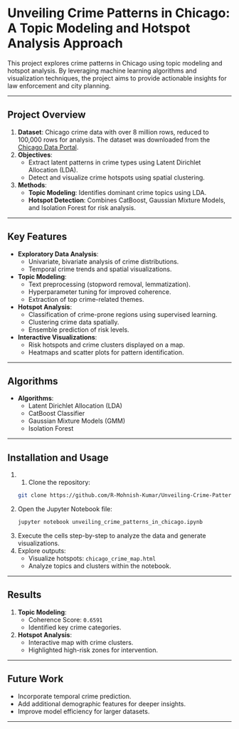 # Unveiling Crime Patterns in Chicago: A Topic Modeling and Hotspot Analysis Approach

This project explores crime patterns in Chicago using topic modeling and hotspot analysis. By leveraging machine learning algorithms and visualization techniques, the project aims to provide actionable insights for law enforcement and city planning.

---

## Project Overview

1. **Dataset**: Chicago crime data with over 8 million rows, reduced to 100,000 rows for analysis. The dataset was downloaded from the [Chicago Data Portal](https://data.cityofchicago.org/Public-Safety/Crimes-2001-to-Present/ijzp-q8t2/about_data).
2. **Objectives**:
   - Extract latent patterns in crime types using Latent Dirichlet Allocation (LDA).
   - Detect and visualize crime hotspots using spatial clustering.
3. **Methods**:
   - **Topic Modeling**: Identifies dominant crime topics using LDA.
   - **Hotspot Detection**: Combines CatBoost, Gaussian Mixture Models, and Isolation Forest for risk analysis.

---

## Key Features

- **Exploratory Data Analysis**:
  - Univariate, bivariate analysis of crime distributions.
  - Temporal crime trends and spatial visualizations.
- **Topic Modeling**:
  - Text preprocessing (stopword removal, lemmatization).
  - Hyperparameter tuning for improved coherence.
  - Extraction of top crime-related themes.
- **Hotspot Analysis**:
  - Classification of crime-prone regions using supervised learning.
  - Clustering crime data spatially.
  - Ensemble prediction of risk levels.
- **Interactive Visualizations**:
  - Risk hotspots and crime clusters displayed on a map.
  - Heatmaps and scatter plots for pattern identification.

---

## Algorithms

- **Algorithms**:
  - Latent Dirichlet Allocation (LDA)
  - CatBoost Classifier
  - Gaussian Mixture Models (GMM)
  - Isolation Forest
  
---

## Installation and Usage

1. 1. Clone the repository:
   ```bash
   git clone https://github.com/R-Mohnish-Kumar/Unveiling-Crime-Patterns-in-Chicago-A-Topic-Modeling-and-Hotspot-Analysis-Approach..git
   ```
2. Open the Jupyter Notebook file:
   ```bash
   jupyter notebook unveiling_crime_patterns_in_chicago.ipynb
   ```
3. Execute the cells step-by-step to analyze the data and generate visualizations.
4. Explore outputs:
   - Visualize hotspots: `chicago_crime_map.html`
   - Analyze topics and clusters within the notebook.

---

## Results

1. **Topic Modeling**:
   - Coherence Score: `0.6591`
   - Identified key crime categories.
2. **Hotspot Analysis**:
   - Interactive map with crime clusters.
   - Highlighted high-risk zones for intervention.

---

## Future Work

- Incorporate temporal crime prediction.
- Add additional demographic features for deeper insights.
- Improve model efficiency for larger datasets.

---
